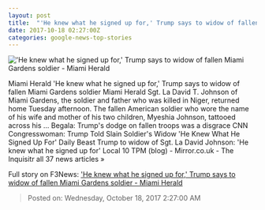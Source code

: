 ```yaml
---
layout: post
title:  "'He knew what he signed up for,' Trump says to widow of fallen Miami Gardens soldier - Miami Herald"
date: 2017-10-18 02:27:00Z
categories: google-news-top-stories
---
```


!['He knew what he signed up for,' Trump says to widow of fallen Miami Gardens soldier - Miami Herald](http://www.miamiherald.com/news/local/community/miami-dade/miami-gardens/61v00h/picture179433351/alternates/LANDSCAPE_1140/widow)

Miami Herald 'He knew what he signed up for,' Trump says to widow of fallen Miami Gardens soldier Miami Herald Sgt. La David T. Johnson of Miami Gardens, the soldier and father who was killed in Niger, returned home Tuesday afternoon. The fallen American soldier who wore the name of his wife and mother of his two children, Myeshia Johnson, tattooed across his ... Begala: Trump's dodge on fallen troops was a disgrace CNN Congresswoman: Trump Told Slain Soldier's Widow 'He Knew What He Signed Up For' Daily Beast Trump to widow of Sgt. La David Johnson: 'He knew what he signed up for' Local 10 TPM (blog) - Mirror.co.uk - The Inquisitr all 37 news articles »


Full story on F3News: ['He knew what he signed up for,' Trump says to widow of fallen Miami Gardens soldier - Miami Herald](http://www.f3nws.com/n/vdJcxF)

> Posted on: Wednesday, October 18, 2017 2:27:00 AM
